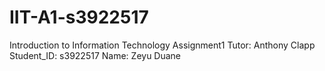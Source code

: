# IIT-A1-s3922517
Introduction to Information Technology Assignment1 Tutor: Anthony Clapp Student_ID: s3922517 Name: Zeyu Duane
